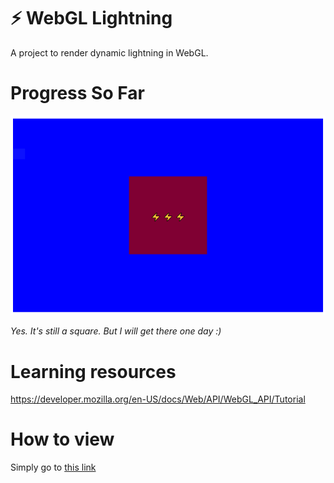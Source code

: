 # ⚡ WebGL Lightning
A project to render dynamic lightning in WebGL.

# Progress So Far #
![Current Progress](https://github.com/Thisura98/webgl-lightning/raw/webgl-integrate/README%20Resources/progress_may_25.PNG)

_Yes. It's still a square. But I will get there one day :)_

# Learning resources #
https://developer.mozilla.org/en-US/docs/Web/API/WebGL_API/Tutorial

# How to view
Simply go to [this link](http://htmlpreview.github.io/?https://github.com/Thisura98/webgl-lightning/blob/master/index.html)